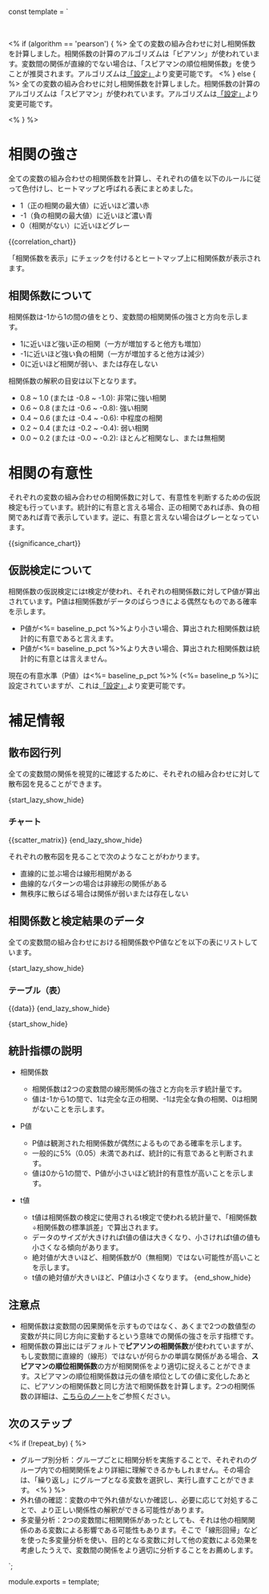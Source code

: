 const template = `

<br/>
<!-- intentional new line feed above -->

<% if (algorithm == 'pearson') { %>
全ての変数の組み合わせに対し相関係数を計算しました。相関係数の計算のアルゴリズムは「ピアソン」が使われています。変数間の関係が直線的でない場合は、「スピアマンの順位相関係数」を使うことが推奨されます。アルゴリズムは[「設定」](//analytics/settings)より変更可能です。
<% } else { %>
全ての変数の組み合わせに対し相関係数を計算しました。相関係数の計算のアルゴリズムは「スピアマン」が使われています。アルゴリズムは[「設定」](//analytics/settings)より変更可能です。

<% } %>

# 相関の強さ

全ての変数の組み合わせの相関係数を計算し、それぞれの値を以下のルールに従って色付けし、ヒートマップと呼ばれる表にまとめました。

* 1（正の相関の最大値）に近いほど濃い赤
* -1（負の相関の最大値）に近いほど濃い青
* 0（相関がない）に近いほどグレー

{{correlation_chart}}

「相関係数を表示」にチェックを付けるとヒートマップ上に相関係数が表示されます。


## 相関係数について

相関係数は-1から1の間の値をとり、変数間の相関関係の強さと方向を示します。

* 1に近いほど強い正の相関（一方が増加すると他方も増加）
* -1に近いほど強い負の相関（一方が増加すると他方は減少）
* 0に近いほど相関が弱い、または存在しない

相関係数の解釈の目安は以下となります。

* 0.8 ~ 1.0 (または -0.8 ~ -1.0): 非常に強い相関
* 0.6 ~ 0.8 (または -0.6 ~ -0.8): 強い相関
* 0.4 ~ 0.6 (または -0.4 ~ -0.6): 中程度の相関
* 0.2 ~ 0.4 (または -0.2 ~ -0.4): 弱い相関
* 0.0 ~ 0.2 (または -0.0 ~ -0.2): ほとんど相関なし、または無相関



# 相関の有意性

それぞれの変数の組み合わせの相関係数に対して、有意性を判断するための仮説検定も行っています。統計的に有意と言える場合、正の相関であれば赤、負の相関であれば青で表示しています。逆に、有意と言えない場合はグレーとなっています。

{{significance_chart}}

## 仮説検定について

相関係数の仮説検定にはt検定が使われ、それぞれの相関係数に対してP値が算出されています。P値は相関係数がデータのばらつきによる偶然なものである確率を示します。

* P値が<%= baseline_p_pct %>%より小さい場合、算出された相関係数は統計的に有意であると言えます。
* P値が<%= baseline_p_pct %>%より大きい場合、算出された相関係数は統計的に有意とは言えません。

現在の有意水準（P値）は<%= baseline_p_pct %>% (<%= baseline_p %>)に設定されていますが、これは[「設定」](//analytics/settings)より変更可能です。


# 補足情報

## 散布図行列

全ての変数間の関係を視覚的に確認するために、それぞれの組み合わせに対して散布図を見ることができます。

{start_lazy_show_hide}
### チャート
{{scatter_matrix}}
{end_lazy_show_hide}

それぞれの散布図を見ることで次のようなことがわかります。

* 直線的に並ぶ場合は線形相関がある
* 曲線的なパターンの場合は非線形の関係がある
* 無秩序に散らばる場合は関係が弱いまたは存在しない

## 相関係数と検定結果のデータ

全ての変数間の組み合わせにおける相関係数やP値などを以下の表にリストしています。

{start_lazy_show_hide}
### テーブル（表）
{{data}}
{end_lazy_show_hide}

{start_show_hide}
## 統計指標の説明

* 相関係数
  * 相関係数は2つの変数間の線形関係の強さと方向を示す統計量です。
  * 値は-1から1の間で、1は完全な正の相関、-1は完全な負の相関、0は相関がないことを示します。

* P値
  * P値は観測された相関係数が偶然によるものである確率を示します。
  * 一般的に5%（0.05）未満であれば、統計的に有意であると判断されます。
  * 値は0から1の間で、P値が小さいほど統計的有意性が高いことを示します。

* t値
  * t値は相関係数の検定に使用されるt検定で使われる統計量で、「相関係数÷相関係数の標準誤差」で算出されます。
  * データのサイズが大きければt値の値は大きくなり、小さければt値の値も小さくなる傾向があります。
  * 絶対値が大きいほど、相関係数が0（無相関）ではない可能性が高いことを示します。
  * t値の絶対値が大きいほど、P値は小さくなります。
{end_show_hide}


## 注意点

* 相関係数は変数間の因果関係を示すものではなく、あくまで2つの数値型の変数が共に同じ方向に変動するという意味での関係の強さを示す指標です。
* 相関係数の算出にはデフォルトで**ピアソンの相関係数**が使われていますが、もし変数間に直線的（線形）ではないが何らかの単調な関係がある場合、**スピアマンの順位相関係数**の方が相関関係をより適切に捉えることができます。スピアマンの順位相関係数は元の値を順位としての値に変化したあとに、ピアソンの相関係数と同じ方法で相関係数を計算します。2つの相関係数の詳細は、[こちらのノート](https://exploratory.io/note/exploratory/2-BsF1LQF4)をご参照ください。

## 次のステップ

<% if (!repeat_by) { %>
* グループ別分析：グループごとに相関分析を実施することで、それぞれのグループ内での相関関係をより詳細に理解できるかもしれません。その場合は、「繰り返し」にグループとなる変数を選択し、実行し直すことができます。
<% } %>
* 外れ値の確認：変数の中で外れ値がないか確認し、必要に応じて対処することで、より正しい関係性の解釈ができる可能性があります。
* 多変量分析：2つの変数間に相関関係があったとしても、それは他の相関関係のある変数による影響である可能性もあります。そこで「線形回帰」などを使った多変量分析を使い、目的となる変数に対して他の変数による効果を考慮したうえで、変数間の関係をより適切に分析することをお薦めします。



`;

module.exports = template;
